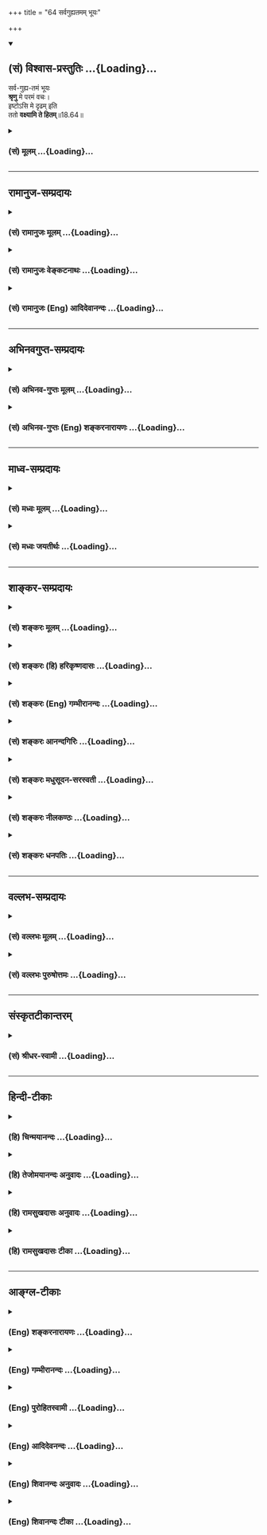 +++
title = "64 सर्वगुह्यतमम् भूयः"

+++
<div class="js_include" newlevelforh1="2" title="(सं) विश्वास-प्रस्तुतिः" unfilled url="/mahAbhAratam/vyAsaH/shlokashaH/06-bhIShma-parva/03-bhagavad-gItA-parva/saMskRtam/vishvAsa-prastutiH/18_moxa-saMnyAsa-yogaH/64_sarvaguhyatamam_b.md">
<details open><summary><h2>(सं) विश्वास-प्रस्तुतिः ...{Loading}...</h2></summary>

सर्व-गुह्य-तमं भूयः  
**श्रृणु** मे परमं वचः।  
इष्टोऽसि मे दृढम् इति  
ततो **वक्ष्यामि ते हितम्**॥18.64॥
</details>
</div>
<div class="js_include collapsed" newlevelforh1="3" title="(सं) मूलम्" unfilled url="/mahAbhAratam/vyAsaH/shlokashaH/06-bhIShma-parva/03-bhagavad-gItA-parva/saMskRtam/mUlam/18_moxa-saMnyAsa-yogaH/64_sarvaguhyatamam_b.md">
<details><summary><h3>(सं) मूलम् ...{Loading}...</h3></summary>

सर्वगुह्यतमं भूयः श्रृणु मे परमं वचः।  
इष्टोऽसि मे दृढमिति ततो वक्ष्यामि ते हितम्।।18.64।।
</details>
</div>


_________________
## रामानुज-सम्प्रदायः
<div class="js_include collapsed" newlevelforh1="3" title="(सं) रामानुजः मूलम्" unfilled url="/mahAbhAratam/vyAsaH/shlokashaH/06-bhIShma-parva/03-bhagavad-gItA-parva/saMskRtam/rAmAnujaH/mUlam/18_moxa-saMnyAsa-yogaH/64_sarvaguhyatamam_b.md">
<details><summary><h3>(सं) रामानुजः मूलम् ...{Loading}...</h3></summary>

।।18.64।।  
सर्वेषु एतेषु गुह्येषु  
भक्तियोगस्य श्रेष्ठत्वाद्  
**गुह्यतमम्** इति पूर्वम् **एव** +उक्तम् -  

&gt; इदं तु ते गुह्यतमं  
प्रवक्ष्याम्य् अनसूयवे।  
(गीता 9।1) 

इत्यादौ।  

**भूयः** अपि तद्विषयं  
**परमं मे वचः श्रृणु -  
इष्टः असि मे दृढम् इति  
ततः ते हितं वक्ष्यामि।**

</details>
</div>
<div class="js_include collapsed" newlevelforh1="3" title="(सं) रामानुजः वेङ्कटनाथः" unfilled url="/mahAbhAratam/vyAsaH/shlokashaH/06-bhIShma-parva/03-bhagavad-gItA-parva/saMskRtam/rAmAnujaH/venkaTanAthaH/18_moxa-saMnyAsa-yogaH/64_sarvaguhyatamam_b.md">
<details><summary><h3>(सं) रामानुजः वेङ्कटनाथः ...{Loading}...</h3></summary>

  
  
।।18.64।। 
अविशेषेण त्रिविधेऽपि हि निगमिते  
त्रयाणाम् अप्य् अन्यापेक्षया गुह्यतरत्वे चोक्ते  
त्रिष्व् एतेषु व्यवहिताव्यवहितोपाय-विभागेन गुह्यतमाध्यवसायार्थं;  
पुनः प्राधान्यात् तत्रैव शास्त्रतात्पर्यातिशय-द्योतनाय  
**सर्वगुह्यतमम्** इत्यादिश्लोकद्वयेन भक्तियोग-रूप-शास्त्र-सारार्थः प्रतिसन्धाप्यते।  

तदभिप्रायेण हि शास्त्रसारार्थ उच्यते - \[गी.सं.22\] इति संगृहीतम्।  
विवृतं चाध्यायादौ।  
अत्रसारार्थशेषतया सारतमं प्रपदनं चरम-श्लोकेन प्रतिपाद्यते  
इति सोऽपि शास्त्रसारार्थः इत्य् अनेनैव क्रोडीकृतः। 

**सर्वगुह्यतमम्** इत्यत्र  
योगविभागवता "सप्तमी शौण्डैः" \[अष्टा.2।1।40\] इत्यनेन  
समासम् अभिप्रेत्य सर्वेष्व् एतेष्व् इति सप्तमीनिर्देशः।

**गुह्यतम**-शब्द-प्रत्यभिज्ञानाद्  
भूयश् शब्द-स्वारस्यात्  
"मन्मना भव" इति श्लोकस्य चाल्पान्तरस्य पूर्वोक्तस्यैव पाठात्  
स एव भक्तियोग इह शास्त्रान्ते शास्त्र-सारत्व-ज्ञापनायोद्ध्रियते;  
नत्व् अर्थान्तरम् इत्यभिप्रायेणाऽऽह "गुह्यतमम् इति पूर्वम् एवोक्तम्" इति। 

अत्र वाच्यस्य गुह्यतमत्वम् एव  
वचस्य् उपचरितम् इत्य् आह  
"भूयोऽपि तद्विषयम्" इति।  

श्रवणमात्रावृत्तेः श्रृणु इत्यनेनैव साध्यत्वाच्  
श्रुतार्थ-विषयत्व-परो ऽत्र कर्तव्य-विशोधन-प्रधाने शब्दः।  
व्यवधान-नैरपेक्ष्येण  
गुह्यतम-निष्कर्षार्थतया पुनर् वचनं सार्थम् इति भावः।

वचसः **परमत्वोक्तिः**  
"नातः परं वक्तव्यम् अस्ति" इति निगमनाभिप्राया।  
यद् वा वाच्यस्य **परमत्वात्** तद्-वचसोऽपि तद्-उच्यते  

&gt; यस्माद् धर्मात् परो धर्मो  
विद्यते नेह कश्चन 

इति भगवद्योगश्च सर्वेभ्यो यज्ञादिभ्यः परमः;  
परान्तर-रहितश् चोच्यते तथा  
इज्याचार-दमाहिंसा-दान-स्वाध्याय-कर्मणाम्। 

&gt; अयं तु परमो धर्मो  
यद्योगेनात्मदर्शनम् \[या.स्मृ.1।1।8\] 

इति। आत्मा ह्यत्र सर्वान्तरात्मा।+++(4)+++

उपच्छन्दन-स्तुत्यादि-शङ्का-परिहाराय
"इष्टोऽसि" इत्यादिकम्।  
**इष्टः** प्रीतिविषय इत्यर्थः।  
"प्रियोऽसि" \[18।65\] इत्यनन्तरवत्।  
दृढमिष्टः अत्यर्थं प्रियः।  

&gt; प्रियो हि ज्ञानिनोऽत्यर्थम्  
&gt; अहं स च मम प्रियः  
&gt; \[7।17\] 

इत्यादिभिः
प्राग्-उक्त-ज्ञानिवद् अतिदृढम् **इष्टोऽसि**  
यथा गुह्यतमं प्रकाशनीयं;  
तथा प्रीतिविषयो ऽसीत्य् अर्थः।  
इष्ट इति यतः;  
ततस् ते हितं वक्ष्यामीति वा।
</details>
</div>
<div class="js_include collapsed" newlevelforh1="3" title="(सं) रामानुजः (Eng) आदिदेवानन्दः" unfilled url="/mahAbhAratam/vyAsaH/shlokashaH/06-bhIShma-parva/03-bhagavad-gItA-parva/saMskRtam/rAmAnujaH/english/AdidevAnandaH/18_moxa-saMnyAsa-yogaH/64_sarvaguhyatamam_b.md">
<details><summary><h3>(सं) रामानुजः (Eng) आदिदेवानन्दः ...{Loading}...</h3></summary>

18.64 It has been said that Bhakti Yoga is the most secret of all secrets, in such texts as 'I will declare to you, who does not cavil,
this most mysterious knowledge' (9.1). Hear again My supreme word concerning it (i.e., Bhakti Yoga). As you are exceedingly dear to Me,
therefore, I shall declare what is good for you.

</details>
</div>


_________________
## अभिनवगुप्त-सम्प्रदायः
<div class="js_include collapsed" newlevelforh1="3" title="(सं) अभिनव-गुप्तः मूलम्" unfilled url="/mahAbhAratam/vyAsaH/shlokashaH/06-bhIShma-parva/03-bhagavad-gItA-parva/saMskRtam/abhinava-guptaH/mUlam/18_moxa-saMnyAsa-yogaH/64_sarvaguhyatamam_b.md">
<details><summary><h3>(सं) अभिनव-गुप्तः मूलम् ...{Loading}...</h3></summary>

।।18.64 -- 65।। तच्च तात्पर्यं यथावसरम् अस्माभिः श्रृङ्गग्राहिकयैव
प्रकाशितं यद्यपि तथापि स्फुटम् अशेषविमर्शनं प्रदर्श्यते। उपादेयतमं
ह्यदः। नास्मिन् निरूप्यमाणे श्रूयमाणे वा मतिस्तृप्यति। गुह्यतमं यदत्र
निश्चितं तज्ज्ञानमिदानीं श्रृणु इत्याहि -- सर्वेति। मन्मना इति। मन्मना
भव इत्यादिना शास्त्रे ब्रह्मापर्णे एव सर्वथा प्राधान्यम् इति निश्चितम्
ब्रह्मार्पणकारिणः शास्त्रमिदमर्थवत् इत्युक्तम्।

</details>
</div>
<div class="js_include collapsed" newlevelforh1="3" title="(सं) अभिनव-गुप्तः (Eng) शङ्करनारायणः" unfilled url="/mahAbhAratam/vyAsaH/shlokashaH/06-bhIShma-parva/03-bhagavad-gItA-parva/saMskRtam/abhinava-guptaH/english/shankaranArAyaNaH/18_moxa-saMnyAsa-yogaH/64_sarvaguhyatamam_b.md">
<details><summary><h3>(सं) अभिनव-गुप्तः (Eng) शङ्करनारायणः ...{Loading}...</h3></summary>

18.64 See Comment under 18.65

</details>
</div>


_________________
## माध्व-सम्प्रदायः
<div class="js_include collapsed" newlevelforh1="3" title="(सं) मध्वः मूलम्" unfilled url="/mahAbhAratam/vyAsaH/shlokashaH/06-bhIShma-parva/03-bhagavad-gItA-parva/saMskRtam/madhvaH/mUlam/18_moxa-saMnyAsa-yogaH/64_sarvaguhyatamam_b.md">
<details><summary><h3>(सं) मध्वः मूलम् ...{Loading}...</h3></summary>

।।18.64।। Sri Madhvacharya did not comment on this sloka.,

</details>
</div>
<div class="js_include collapsed" newlevelforh1="3" title="(सं) मध्वः जयतीर्थः" unfilled url="/mahAbhAratam/vyAsaH/shlokashaH/06-bhIShma-parva/03-bhagavad-gItA-parva/saMskRtam/madhvaH/jayatIrthaH/18_moxa-saMnyAsa-yogaH/64_sarvaguhyatamam_b.md">
<details><summary><h3>(सं) मध्वः जयतीर्थः ...{Loading}...</h3></summary>

।।18.64।। Sri Jayatirtha did not comment on this sloka.  
  

</details>
</div>


_________________
## शाङ्कर-सम्प्रदायः
<div class="js_include collapsed" newlevelforh1="3" title="(सं) शङ्करः मूलम्" unfilled url="/mahAbhAratam/vyAsaH/shlokashaH/06-bhIShma-parva/03-bhagavad-gItA-parva/saMskRtam/shankaraH/mUlam/18_moxa-saMnyAsa-yogaH/64_sarvaguhyatamam_b.md">
<details><summary><h3>(सं) शङ्करः मूलम् ...{Loading}...</h3></summary>

।।18.64।। --,**सर्वगुह्यतमं** सर्वेभ्यः गुह्येभ्यः अत्यन्तगुह्यतमम्
अत्यन्तरहस्यम्; उक्तमपि असकृत् **भूयः** पुनः **श्रृणु मे** मम **परमं**
प्रकृष्टं **वचः** वाक्यम्। न भयात् नापि अर्थकारणाद्वा वक्ष्याभि किं
तर्हि **इष्टः** प्रियः **असि मे** मम **दृढम्** अव्यभिचारेण **इति**
कृत्वा **ततः** तेन कारणेन **वक्ष्यामि** कथयिष्यामि **ते** तव **हितं**
परमं ज्ञानप्राप्तिसाधनम्; तद्धि सर्वहितानां हिततमम्।। किं तत् इति; आह --,

</details>
</div>
<div class="js_include collapsed" newlevelforh1="3" title="(सं) शङ्करः (हि) हरिकृष्णदासः" unfilled url="/mahAbhAratam/vyAsaH/shlokashaH/06-bhIShma-parva/03-bhagavad-gItA-parva/saMskRtam/shankaraH/hindI/harikRShNadAsaH/18_moxa-saMnyAsa-yogaH/64_sarvaguhyatamam_b.md">
<details><summary><h3>(सं) शङ्करः (हि) हरिकृष्णदासः ...{Loading}...</h3></summary>

।।18.64।। फिर भी मैं जो कुछ कहता हूँ उसे सुन --, सर्व गुह्योंमें अत्यन्त
गुह्य -- रहस्ययुक्त मेरे परम उत्तम वचन तू फिर भी सुन अर्थात् जो वचन
मैंने पहले अनेक बार कहे हैं उनको तू फिरसे सुन। मैं ( जो कुछ कहूँगा वह )
भयसे अथवा स्वार्थके लिये नहीं कहूँगा किंतु तू मेरा दृढ़ ऐकान्तिक प्रिय
है; यह समझकर -- केवल इसी कारणसे तेरे हितकी बात अर्थात् परम
ज्ञानप्राप्तिका साधन कहूँगा क्योंकि यही साधन सब हितोंमें उत्तम हित है।

</details>
</div>
<div class="js_include collapsed" newlevelforh1="3" title="(सं) शङ्करः (Eng) गम्भीरानन्दः" unfilled url="/mahAbhAratam/vyAsaH/shlokashaH/06-bhIShma-parva/03-bhagavad-gItA-parva/saMskRtam/shankaraH/english/gambhIrAnandaH/18_moxa-saMnyAsa-yogaH/64_sarvaguhyatamam_b.md">
<details><summary><h3>(सं) शङ्करः (Eng) गम्भीरानन्दः ...{Loading}...</h3></summary>

18.64 Srnu, listen; bhuyah, again; to me, My; paramam, highest; vacah,
utternace; which is sarva-guhyatamam, profundest of all, most secret of
all secrets, though it has been repeatedly stated. Neither from fear nor
even for the sake of money am I speaking! What then; Iti, since,
considering that; asi, you are; drdham, ever, unwaveringly; istah, dear;
me, to Me; tatah, therefore, for that reason; vaksyami, I shall speak;
what is hitam, beneficial; te, to you, what is the highest means of
attaining Knowledge. That is indeed the most beneficial of all
beneficial things. 'What is that (You are going to tell me);' In answer
the Lord says:

</details>
</div>
<div class="js_include collapsed" newlevelforh1="3" title="(सं) शङ्करः आनन्दगिरिः" unfilled url="/mahAbhAratam/vyAsaH/shlokashaH/06-bhIShma-parva/03-bhagavad-gItA-parva/saMskRtam/shankaraH/AnandagiriH/18_moxa-saMnyAsa-yogaH/64_sarvaguhyatamam_b.md">
<details><summary><h3>(सं) शङ्करः आनन्दगिरिः ...{Loading}...</h3></summary>

।।18.64।। गीताशास्त्रस्य पौर्वापर्येण विमर्शनद्वारा तात्पर्यार्थं
प्रतिपत्तुमसमर्थं प्रत्याह -- **भूयोऽपीति।**
किमर्थमिच्छन्पुनःपुनरभिदधासीत्याशङ्क्याह -- **न भयादिति।** हितमिति
साधारणनिर्देशे कथं परममित्यादिविशेषणमित्याशङ्क्याह -- **तद्धीति।**

</details>
</div>
<div class="js_include collapsed" newlevelforh1="3" title="(सं) शङ्करः मधुसूदन-सरस्वती" unfilled url="/mahAbhAratam/vyAsaH/shlokashaH/06-bhIShma-parva/03-bhagavad-gItA-parva/saMskRtam/shankaraH/madhusUdana-sarasvatI/18_moxa-saMnyAsa-yogaH/64_sarvaguhyatamam_b.md">
<details><summary><h3>(सं) शङ्करः मधुसूदन-सरस्वती ...{Loading}...</h3></summary>

।।18.64।। अतिगम्भीरस्य गीताशास्त्रस्याशेषतः पर्यालोचनंविना
क्लेशनिवृत्तेरभावात्तथाविधक्लेशनिवृत्तये कृपया स्वयमेव तस्य सारं
संक्षिप्य कथयति -- सर्वगुह्यतममिति। पूर्वं हि गुह्यात्कर्मयोगात्
गुह्यतरं ज्ञानमाख्यातम्; अधुना तु कर्मयोगात्तत्फलभूतज्ञानाच्च
सर्वस्मादतिशयेन गुह्यं रहस्यं गुह्यतमं परमं सर्वतः प्रकृष्टं मे मम वचो
वाक्यं भूयस्तत्रतत्रोक्तमपि त्वदनुग्रहार्थं पुनर्वक्ष्यमाणं शृणु। न
लाभपूजाख्यात्याद्यर्थं त्वां ब्रवीमि तु इष्टः प्रियोसि मे मम दृढमतिशयेन
इति यतस्ततस्तेनैवेष्टत्वेन वक्ष्यामि कथयिष्याम्यपृष्टोऽपि सन्नहं ते तव
हितं परमं श्रेयः।

</details>
</div>
<div class="js_include collapsed" newlevelforh1="3" title="(सं) शङ्करः नीलकण्ठः" unfilled url="/mahAbhAratam/vyAsaH/shlokashaH/06-bhIShma-parva/03-bhagavad-gItA-parva/saMskRtam/shankaraH/nIlakaNThaH/18_moxa-saMnyAsa-yogaH/64_sarvaguhyatamam_b.md">
<details><summary><h3>(सं) शङ्करः नीलकण्ठः ...{Loading}...</h3></summary>

।।18.64।। एवं यथेष्टकरणमभ्यनुज्ञायापि अतिवात्सल्याच्छ्लोकद्वयेनैव
कृत्स्नं शास्त्रार्थमुपदेक्ष्यंस्तद्ग्रहणे ऐकाग्र्यमस्य संपादयितुमाह --
**सर्वेति।** सर्वेभ्यो गुह्येभ्यः अतिशयितं गुह्यं सर्वगुह्यतमं भूयः
पुनरसकृदुक्तमपि मे मम वचनं शृणु। परमं परमार्थविषयत्वात्। न लोभान्नापि
भयात्त्वां वक्ष्यामि। किं तर्हि मे मम इष्टोऽसि,परमाप्तोऽसि इति हेतोः
द़ृढं अतिशयितं ते तव हितं यतस्ततो वक्ष्यामि। तव इष्टत्वात् विद्यायाश्च
हितत्वात् तद्वचनं आप्ते त्वयि अवश्यं वक्तव्यमिति भावः।

</details>
</div>
<div class="js_include collapsed" newlevelforh1="3" title="(सं) शङ्करः धनपतिः" unfilled url="/mahAbhAratam/vyAsaH/shlokashaH/06-bhIShma-parva/03-bhagavad-gItA-parva/saMskRtam/shankaraH/dhanapatiH/18_moxa-saMnyAsa-yogaH/64_sarvaguhyatamam_b.md">
<details><summary><h3>(सं) शङ्करः धनपतिः ...{Loading}...</h3></summary>

।।18.64।। अतिगम्भीरस्य गीताशास्त्रस्य पौर्वापर्येण विमर्शनद्वारा
प्रतिपत्तुमसमर्थं प्रति स्वयमेव करुणानिधिः श्रीभगवान्वासुदेवस्तस्य सारं
संगृह्य कथयति। तथा भूयोपि मयोच्यमानं सर्वगुह्यतमं
सर्वगुह्येभ्योऽन्तरहस्यमुक्तमप्यसकृद् भूयः पुनः मे मम परमं प्रकृष्टं वचो
वाक्यं श्रुणु। यत्तु पर्वं गह्यात्मकर्मयोगादगुह्यतरं ज्ञानमाख्यातं अधुना
तु कर्मयोगात् तत्फलभूतज्ञानायोगाच्च सर्वस्मादतिशयेन गह्यतमिति तु
नार्दतव्यम्। पूर्वस्मिन्शलोके ज्ञानं करणव्युत्पत्त्या गीताशास्त्रपरमिति
व्याख्यातत्वात्। इदं तु ते गुह्यतमं प्रवक्ष्याम्यनसूयवे इत्यादौ ज्ञानस्य
गुह्यतमत्वाभिधानायाऽत्र ज्ञानादपि गुह्यतममन्यदित्यभिधानस्यानुचितत्वाच्च
किमर्थं पुनः पुनः श्रावयसीतिचेन्न भयान्नाप्यर्थकारणाद्वा वक्ष्यामि;
किंतु दृढमव्यभिचारेणात्यन्तं मे मम इष्टः प्रियोऽसि
तत्तस्मात्कारणाद्वक्ष्यामि कथयिष्यामि ते तव हितं परं ज्ञानप्राप्तिसाधनं
तद्धि सर्वहितानां हिततमम्।

</details>
</div>


_________________
## वल्लभ-सम्प्रदायः
<div class="js_include collapsed" newlevelforh1="3" title="(सं) वल्लभः मूलम्" unfilled url="/mahAbhAratam/vyAsaH/shlokashaH/06-bhIShma-parva/03-bhagavad-gItA-parva/saMskRtam/vallabhaH/mUlam/18_moxa-saMnyAsa-yogaH/64_sarvaguhyatamam_b.md">
<details><summary><h3>(सं) वल्लभः मूलम् ...{Loading}...</h3></summary>

।।18.64।। एतस्याशेषतो दुर्ज्ञेयत्वात् स्वयमेवातिमात्रमनुगृह्णन् स्वीयाय
स्वतत्त्वमुपदिशति -- सर्वगुह्यतममिति। अत्रभूयः इति पदमिदं गुह्यतममिति
गुह्यतमं शास्त्रं इत्यादौ स्वस्यैव मूलपुरुषोत्तमतायामुक्तायामप्यस्य मयि
नरादिबुद्ध्यापादनपूर्वकमन्य एव कश्चन पुरुषोत्तमोऽन्तर्यामिरूपो निर्गुण
एतद्वचसाऽऽज्ञाय भजनीय इति सन्देहवारणायोक्तम्। स्पष्टमन्यत्।

</details>
</div>
<div class="js_include collapsed" newlevelforh1="3" title="(सं) वल्लभः पुरुषोत्तमः" unfilled url="/mahAbhAratam/vyAsaH/shlokashaH/06-bhIShma-parva/03-bhagavad-gItA-parva/saMskRtam/vallabhaH/puruShottamaH/18_moxa-saMnyAsa-yogaH/64_sarvaguhyatamam_b.md">
<details><summary><h3>(सं) वल्लभः पुरुषोत्तमः ...{Loading}...</h3></summary>

  
  
।।18.64।। विमृश्यकारित्वमीश्वरोक्तावसम्भावितमिति विचारेण शोचन्तमर्जुनं
कृपया तद्द्वारा च लोकानुद्दिधीर्षुर्निश्चितार्थं स्वयमेवाह --
सर्वगुह्येति। सर्वगुह्येऽतिगुह्यं गोप्यं गुह्यतमं मे परमं फलरूपं वचो
भूयः पूर्वमुक्तमपि तत्प्रकरणेषु इदानीमेकीकृत्य पुनर्वक्ष्यमाणं शृणु। एवं
सारभूतमेकीकृत्याकथने हेतुमाह -- इष्टोऽसीति। मे मम दृढमत्यन्तम्
अप्रियकरणेऽपि अन्यथाभावरहितः इष्टः प्रियोऽसि; ततः कारणात्ते हितं
वक्ष्यामि कथयामि।  
  

</details>
</div>


_________________
## संस्कृतटीकान्तरम्
<div class="js_include collapsed" newlevelforh1="3" title="(सं) श्रीधर-स्वामी" unfilled url="/mahAbhAratam/vyAsaH/shlokashaH/06-bhIShma-parva/03-bhagavad-gItA-parva/saMskRtam/shrIdhara-svAmI/18_moxa-saMnyAsa-yogaH/64_sarvaguhyatamam_b.md">
<details><summary><h3>(सं) श्रीधर-स्वामी ...{Loading}...</h3></summary>

।।18.64।। अतिगम्भीरं गीताशास्त्रमशेषतः पर्यालोचयितुमशक्नुवतः कृपया
स्वयमेव तस्य सारं संगृह्य कथयति **-- सर्वगुह्यतममितित्रिभिः।**
सर्वेभ्योऽपि गुह्येभ्यो गुह्यतमं मे वचः तत्रतत्रोक्तमपि भूयः पुनः पुनरपि
वक्ष्यमाणं श्रृणु। पुनः पुनः कथने हेतुमाह -- दृढमत्यन्तं मे मम त्वमिष्टः
प्रियोऽसीति मत्वा। तत एव हेतोस्ते हितं वक्ष्यामि। यद्वा त्वं ममेष्टोऽसि
मया वक्ष्यमाणं च दृढं सर्वप्रमाणोपेतमिति निश्चित्य ततस्ते
वक्ष्यामीत्यर्थः। दृढमतिरिति केचित्पठन्ति।

</details>
</div>


_________________
## हिन्दी-टीकाः
<div class="js_include collapsed" newlevelforh1="3" title="(हि) चिन्मयानन्दः" unfilled url="/mahAbhAratam/vyAsaH/shlokashaH/06-bhIShma-parva/03-bhagavad-gItA-parva/hindI/chinmayAnandaH/18_moxa-saMnyAsa-yogaH/64_sarvaguhyatamam_b.md">
<details><summary><h3>(हि) चिन्मयानन्दः ...{Loading}...</h3></summary>

।।18.64।। सम्भवत; जब भगवान् ने यह देखा कि अर्जुन अभी तक कुछ निश्चित
निर्णय नहीं ले पा रहा है; तब स्नेहवश वे पुन अपने उपदेश के मुख्य सिद्धांत
को दोहराने का वचन देते हैं। इस पुनरुक्ति का प्रमुख कारण केवल मित्रप्रेम
और अर्जुन के हित की कामना ही है। वह गुह्यतम उपदेश क्या है

</details>
</div>
<div class="js_include collapsed" newlevelforh1="3" title="(हि) तेजोमयानन्दः अनुवादः" unfilled url="/mahAbhAratam/vyAsaH/shlokashaH/06-bhIShma-parva/03-bhagavad-gItA-parva/hindI/tejomayAnandaH/anuvAdaH/18_moxa-saMnyAsa-yogaH/64_sarvaguhyatamam_b.md">
<details><summary><h3>(हि) तेजोमयानन्दः अनुवादः ...{Loading}...</h3></summary>

।।18.64।। पुन: एक बार तुम मुझसे समस्त गुह्यों में गुह्यतम परम वचन
(उपदेश) को सुनो। तुम मुझे अतिशय प्रिय हो, इसलिए मैं तुम्हें तुम्हारे हित
की बात कहूंगा।।

</details>
</div>
<div class="js_include collapsed" newlevelforh1="3" title="(हि) रामसुखदासः अनुवादः" unfilled url="/mahAbhAratam/vyAsaH/shlokashaH/06-bhIShma-parva/03-bhagavad-gItA-parva/hindI/rAmasukhadAsaH/anuvAdaH/18_moxa-saMnyAsa-yogaH/64_sarvaguhyatamam_b.md">
<details><summary><h3>(हि) रामसुखदासः अनुवादः ...{Loading}...</h3></summary>

।।18.64।। सबसे अत्यन्त गोपनीय वचन तू फिर मेरेसे सुन। तू मेरा अत्यन्त
प्रिय है, इसलिये मैं तेरे हितकी बात कहूँगा।

</details>
</div>
<div class="js_include collapsed" newlevelforh1="3" title="(हि) रामसुखदासः टीका" unfilled url="/mahAbhAratam/vyAsaH/shlokashaH/06-bhIShma-parva/03-bhagavad-gItA-parva/hindI/rAmasukhadAsaH/TIkA/18_moxa-saMnyAsa-yogaH/64_sarvaguhyatamam_b.md">
<details><summary><h3>(हि) रामसुखदासः टीका ...{Loading}...</h3></summary>

।।18.64।।***व्याख्या --***  **सर्वगुह्यतमं भूयः श्रुणु मे परमं वचः
--** पहले तिरसठवें श्लोकमें भगवान्ने गुह्य (कर्मयोगकी) और गुह्यतर
(अन्तर्यामी निराकारकी शरणागतिकी) बात कही और **इदं तु ते गुह्यतमम्** (9।
1) तथा **इति गुह्यतमं शास्त्रम्** (15। 20) -- इन पदोंसे गुह्यतम (अपने
प्रभावकी) बात कह दी; पर सर्वगुह्यतम बात गीतामें पहले कहीं नहीं कही। अब
यहाँ अर्जुनकी घबराहटको देखकर भगवान् कहते हैं कि मैं सर्वगुह्यतम अर्थात्
सबसे अत्यन्त गोपनीय बात फिर कहूँगा; तू मेरे परम; सर्वश्रेष्ठ वचनोंको
सुन।  
  
इस श्लोकमें **सर्वगुह्यतमम्** पदसे भगवान्ने बताया कि यह हरेकके सामने
प्रकट करनेकी बात नहीं है और सड़सठवें श्लोकमें **इदं ते नातपस्काय
नाभक्ताय कदाचन** पदसे भगवान्ने बताया कि इस बातको असहिष्णु और अभक्तसे कभी
मत कहना। इस प्रकार दोनों तरफसे निषेध करके बीचमें (छियासठवें श्लोकमें)
**सर्वधर्मान्परित्यज्य मामेकं शरणं व्रज** -- इस सर्वगुह्यतम बातको रखा
है। दोनों तरफसे निषेध करनेका तात्पर्य है कि यह गीताभरमें अत्यन्त रहस्यमय
खास उपदेश है। **(टिप्पणी प₀ 966)**  
  
दूसरे अध्यायके सातवें श्लोकमें **धर्मसम्मूढचेताः** कहकर अर्जुन अपनेको
धर्मका निर्णय करनेमें अयोग्य समझते हुए भगवान्से पूछते हैं; उसके शिष्य
बनते हैं और शिक्षा देनेके लिये कहते हैं। अतः भगवान् यहाँ (18। 66 में)
कहते हैं कि तू धर्मके निर्णयका भार अपने ऊपर मत ले; वह भार मेरेपर छोड़ दे
-- मेरे ही अर्पण कर दे और अनन्यभावसे केवल मेरी शरणमें आ जा। फिर तेरेको
जो पाप आदिका डर है; उन सब पापोंसे मैं तुझे मुक्त कर दूँगा। तू सब
चिन्ताओंको छोड़ दे। यही भगवान्का सर्वगुह्यतम परम वचन है।**भूयः श्रृणु**
का तात्पर्य है कि मैंने यही बात दूसरे शब्दोंमें पहले भी कही थी; पर तुमने
ध्यान नहीं दिया। अतः मैं फिर वही बात कहता हूँ। अब इस बातपर तुम
विशेषरूपसे ध्यान दो।  
  
यह सर्वगुह्यतमवाली बात भगवान्ने पहले **मत्परः ৷৷. मच्चित्तः सततं भव**
(18। 57) और **मच्चित्तः सर्वदुर्गाणि मत्प्रसादत्तरिष्यसि** (18। 58)
पदोंसे कह दी थी परन्तु **सर्वगुह्यतमम्** पद पहले नहीं कहा; और अर्जुनका
भी उस बातपर लक्ष्य नहीं गया। इसलिये अब फिर उस बातपर अर्जुनका लक्ष्य
करानेके लिये और,उस बातका महत्त्व बतानेके लिये भगवान् यहाँ
**सर्वगुह्यतमम्** पद देते हैं।  
  
**इष्टोऽसि मे दृढमिति --** इससे पहले भगवान्ने कहा था कि जैसी मरजी आये;
वैसा कर। जो अनुयायी है; आज्ञापालक है; शरणागत है; उसके लिये ऐसी बात
कहनेके समान दूसरा क्या दण्ड दिया जा सकता है अतः इस बातको सुनकर अर्जुनके
मनमें भय पैदा हो गया कि भगवान् मेरा त्याग कर रहे हैं। उस भयको दूर करनेके
लिये भगवान् यहाँ कहते हैं कि तुम मेरे अत्यन्त प्यारे मित्र हो **(टिप्पणी
प₀ 967.1)**। यदि अर्जुनके मनमें भय या संदेह न होता; तो भगवान्कोतुम मेरे
अत्यन्त प्यारे मित्र हो -- यह कहकर सफाई देनेकी क्या जरूरत थी सफाई देना
तभी बनता है; जब दूसरेके मनमें भय हो; सन्देह हो; हलचल हो।  
  
**इष्टः** कहनेका दूसरा भाव यह है कि भगवान् अपने शरणागत भक्तको अपना
ईष्टदेव मान लेते हैं। भक्त सब कुछ छोड़कर केवल भगवान्को अपना इष्ट मानता
है; तो भगवान् भी उसको अपना इष्ट मान लेते हैं क्योंकि भक्तिके विषयमें
भगवान्का यह कानून है -- **ये यथा मां प्रपद्यन्ते तांस्तथैव भजाम्यहम्**
(गीता 4। 11) अर्थात् जो भक्त जैसे मेरे शरण होते हैं; मैं भी उनको वैसे ही
आश्रय देता हूँ। भगवान्की दृष्टिमें भक्तके समान और कोई श्रेष्ठ नहीं है।
भागवतमें भगवान् उद्धवजीसे कहते हैं -- तुम्हारेजैसे प्रेमी भक्त मुझे
जितने प्यारे हैं; उतने प्यारे न ब्रह्माजी हैं; न शंकरजी हैं; न बलरामजी
हैं और तो क्या; मेरे शरीरमें निवास करनेवाली लक्ष्मीजी और मेरी आत्मा भी
उतनी प्यारी नहीं है **(टिप्पणी प₀ 967.2)**।  
  
**दृढम्** कहनेका तात्पर्य है कि जब तुमने एक बार कह दिया कि मैं आपके शरण
हूँ (2। 7) तो अब तुम्हें बिलकुल भी भय नहीं करना चाहिये। कारण कि जो मेरी
शरणमें आकर एक बार भी सच्चे हृदयसे कह देता है कि मैं आपका ही हूँ ; उसको
मैं सम्पूर्ण प्राणियोंसे अभय (सुरक्षित) कर देता हूँ -- यह मेरा व्रत है
**(टिप्पणी प₀ 967.3)**। **ततो वक्ष्यामि ते हितम् --** तू मेरा अत्यन्त
प्यारा मित्र है; इसलिये अपने हृदयकी अत्यन्त गोपनीय और अपने दरबारकी
श्रेष्ठसेश्रेष्ठ बात तुझे कहूँगा। दूसरी बात; मैं जो आगे शरणागतिकी बात
कहूँगा; उसका यह तात्पर्य नहीं है कि मेरी शरणमें आनेसे मुझे कोई लाभ हो
जायगा; प्रत्युत इसमें केवल तेरा ही हित होगा। इससे सिद्ध होता है कि
प्राणिमात्रका हित केवल इसी बातमें है कि वह किसी दूसरेका सहारा न लेकर
केवल भगवान्की ही शरण ले। भगवान्की शरण होनेके सिवाय जीवका कहीं भी;
किञ्चन्मात्र भी हित नहीं है। कारण यह है कि जीव साक्षात् परमात्माका अंश
है। इसलिये वह परमात्माको छोड़कर किसीका भी सहारा लेगा तो वह सहारा टिकेगा
नहीं। जब संसारकी कोई भी वस्तु; व्यक्ति; घटना; परिस्थिति; अवस्था आदि
स्थिर नहीं है; तो फिर उनका सहारा कैसे स्थिर रह सकता है उनका सहारा तो
रहेगा नहीं; पर चिन्ता; शोक; दुःख आदि रह जायँगे जैसे; अग्निसे अङ्गार दूर
हो जाता है तो वह काला कोयला बन जाता है -- **कोयला होय नहीं उजला; सौ मन
साबुन लगाय।** पर वही कोयला जब पुनः अग्निसे मिल जाता है; तब वह अङ्गार
(अग्निरूप) बन जाता है और चमक उठता है। ऐसे ही यह जीव भगवान्से विमुख हो
जाता है तो बारबार जन्मतामरता और दुःख पाता रहता है; पर जब यह भगवान्के
सम्मुख हो जाता है अर्थात् अनन्यभावसे भगवान्की शरणमें हो जाता है; तब यह
भगवत्स्वरूप बन जाता है और चमक उठता है; तथा संसारमात्रका कल्याण करनेवाला
हो जाता है।

</details>
</div>


_________________
## आङ्ग्ल-टीकाः
<div class="js_include collapsed" newlevelforh1="3" title="(Eng) शङ्करनारायणः" unfilled url="/mahAbhAratam/vyAsaH/shlokashaH/06-bhIShma-parva/03-bhagavad-gItA-parva/english/shankaranArAyaNaH/18_moxa-saMnyAsa-yogaH/64_sarvaguhyatamam_b.md">
<details><summary><h3>(Eng) शङ्करनारायणः ...{Loading}...</h3></summary>

18.64. Yet again, you must listen to My ultimate (or supreme) message which is the highest secret of all. You are My dear one and have a firm intellect. Hence I shall tell you what is good to you :

</details>
</div>
<div class="js_include collapsed" newlevelforh1="3" title="(Eng) गम्भीरानन्दः" unfilled url="/mahAbhAratam/vyAsaH/shlokashaH/06-bhIShma-parva/03-bhagavad-gItA-parva/english/gambhIrAnandaH/18_moxa-saMnyAsa-yogaH/64_sarvaguhyatamam_b.md">
<details><summary><h3>(Eng) गम्भीरानन्दः ...{Loading}...</h3></summary>

18.64 Listen again to My highest utterance which is the profoundest of all. Since you are ever dear to Me, therefore I shall speak what is beneficial to you.

</details>
</div>
<div class="js_include collapsed" newlevelforh1="3" title="(Eng) पुरोहितस्वामी" unfilled url="/mahAbhAratam/vyAsaH/shlokashaH/06-bhIShma-parva/03-bhagavad-gItA-parva/english/purohitasvAmI/18_moxa-saMnyAsa-yogaH/64_sarvaguhyatamam_b.md">
<details><summary><h3>(Eng) पुरोहितस्वामी ...{Loading}...</h3></summary>

18.64 Only listen once more to My last word, the deepest secret of all;
thou art My beloved, thou are My friend, and I speak for thy welfare.

</details>
</div>
<div class="js_include collapsed" newlevelforh1="3" title="(Eng) आदिदेवनन्दः" unfilled url="/mahAbhAratam/vyAsaH/shlokashaH/06-bhIShma-parva/03-bhagavad-gItA-parva/english/AdidevanandaH/18_moxa-saMnyAsa-yogaH/64_sarvaguhyatamam_b.md">
<details><summary><h3>(Eng) आदिदेवनन्दः ...{Loading}...</h3></summary>

18.64 Hear again My supreme word, the most secret of all; as you are exceedingly loved by Me, I am telling what is good for you.

</details>
</div>
<div class="js_include collapsed" newlevelforh1="3" title="(Eng) शिवानन्दः अनुवादः" unfilled url="/mahAbhAratam/vyAsaH/shlokashaH/06-bhIShma-parva/03-bhagavad-gItA-parva/english/shivAnandaH/anuvAdaH/18_moxa-saMnyAsa-yogaH/64_sarvaguhyatamam_b.md">
<details><summary><h3>(Eng) शिवानन्दः अनुवादः ...{Loading}...</h3></summary>

18.64 Hear thou again My supreme word, most secret of all; because thou art dearly beloved of Me, I will tell thee what is good.

</details>
</div>
<div class="js_include collapsed" newlevelforh1="3" title="(Eng) शिवानन्दः टीका" unfilled url="/mahAbhAratam/vyAsaH/shlokashaH/06-bhIShma-parva/03-bhagavad-gItA-parva/english/shivAnandaH/TIkA/18_moxa-saMnyAsa-yogaH/64_sarvaguhyatamam_b.md">
<details><summary><h3>(Eng) शिवानन्दः टीका ...{Loading}...</h3></summary>

18.64 सर्वगुह्यतमम् the most secret of all; भूयः again; श्रृणु hear; मे
My; परमम् supreme; वचः word; इष्टः beloved; असि (thou) art; मे of Me;
दृढम् dearly; इति thus; ततः therefore; वक्ष्यामि (I) will speak; ते thy;
हितम् what is good.Commentary Now listen once more with rapt attention to My words. Thou art very dear to Me. Thou art a sincere aspirant.
Therefore I am telling thee this most mysterious truth. Hear from Me this mystery of all mysteries. I shall tell it to you again to make a deep impression on your mind; although it has been declared more than once. I do not hope to get any reward from thee. Thou art My most beloved friend and disciple. Therefore I will speak what is good for thee; the means of attaining Selfrealisation. This is the supreme good or the highest of all kinds of good for thee.

</details>
</div>
